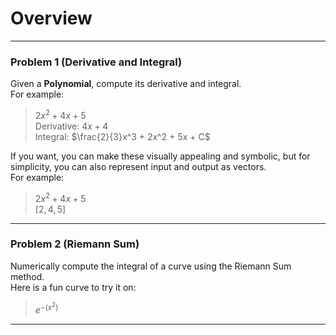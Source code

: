 # Overview

---

### Problem 1 (Derivative and Integral)
Given a **Polynomial**, compute its derivative and integral.  
For example:
> $2x^2 + 4x + 5$  
> Derivative: $4x + 4$  
> Integral: $\frac{2}{3}x^3 + 2x^2 + 5x + C$

If you want, you can make these visually appealing and symbolic, but for simplicity, you can also represent input and output as vectors.  
For example:  
> $2x^2 + 4x + 5$  
> $[2, 4, 5]$    

---

### Problem 2 (Riemann Sum)
Numerically compute the integral of a curve using the Riemann Sum method.  
Here is a fun curve to try it on:  
> $e^{-(x^2)}$  

---

